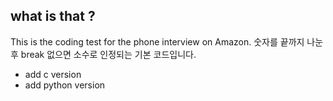 ## what is that ?

This is the coding test for the phone interview on Amazon.
숫자를 끝까지 나눈 후 break 없으면 소수로 인정되는 기본 코드입니다.
* add c version
* add python version
